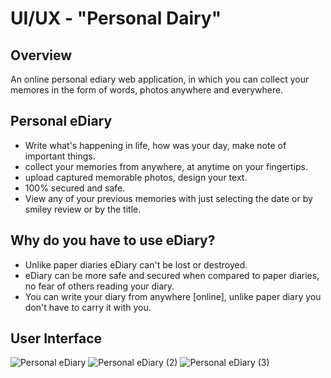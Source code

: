 # UI/UX - "Personal Dairy"
## Overview
An online personal ediary web application, in which you can collect your memores in the form of words, photos anywhere and everywhere.

## Personal eDiary
* Write what's happening in life, how was your day, make note of important things.
* collect your memories from anywhere, at anytime on your fingertips.
* upload captured memorable photos, design your text.
* 100% secured and safe.
* View any of your previous memories with just selecting the date or by smiley review or by the title.

## Why do you have to use eDiary?
* Unlike paper diaries eDiary can't be lost or destroyed.
* eDiary can be more safe and secured when compared to paper diaries, no fear of others reading your diary.
* You can write your diary from anywhere [online], unlike paper diary you don't have to carry it with you.

## User Interface

![Personal eDiary](https://user-images.githubusercontent.com/45422560/102009826-695c8280-3d3a-11eb-8b18-9f72fcceaaca.jpg)
![Personal eDiary (2)](https://user-images.githubusercontent.com/45422560/102009827-6eb9cd00-3d3a-11eb-9c5d-30613f4109e5.jpg)
![Personal eDiary (3)](https://user-images.githubusercontent.com/45422560/102009831-75e0db00-3d3a-11eb-982f-0ac3a638ee10.jpg)




